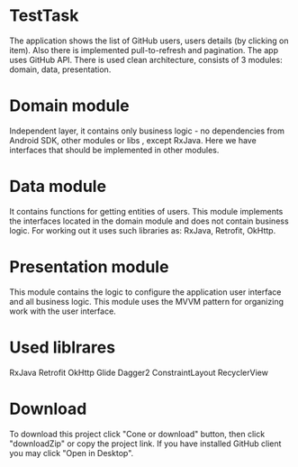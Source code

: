 # TestTask
The application shows the list of GitHub users, users details (by clicking on item). Also there is implemented pull-to-refresh and pagination. The app uses GitHub API. There is used clean architecture, consists of 3 modules: domain, data, presentation.

# Domain module
Independent layer, it contains only business logic - no dependencies from Android SDK, other modules or libs , except RxJava. Here we have interfaces that should be implemented in other modules.

# Data module
It contains functions for getting entities of users. This module implements the interfaces located in the domain module and does not contain business logic. For working out it uses such libraries as: RxJava, Retrofit, OkHttp.

# Presentation module
This module contains the logic to configure the application user interface and all business logic. This module uses the MVVM pattern for organizing work with the user interface.

# Used liblrares
RxJava Retrofit OkHttp Glide Dagger2 ConstraintLayout RecyclerView 

# Download
To download this project click "Cone or download" button, then click "downloadZip" or copy the project link. If you have installed GitHub client you may click "Open in Desktop".
